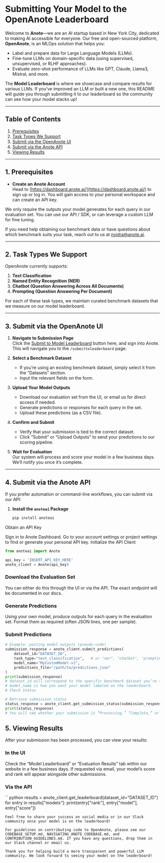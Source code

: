 # Submitting Your Model to the OpenAnote Leaderboard

Welcome to **Anote**—we are an AI startup based in New York City, dedicated to making AI accessible for everyone. Our free and open-sourced platform, **OpenAnote**, is an MLOps solution that helps you:

- Label and prepare data for Large Language Models (LLMs).  
- Fine-tune LLMs on domain-specific data (using supervised, unsupervised, or RLHF approaches).
- Evaluate zero-shot performance of LLMs like GPT, Claude, Llama3, Mistral, and more.  

The **Model Leaderboard** is where we showcase and compare results for various LLMs. If you’ve improved an LLM or built a new one, this README will guide you through submitting it to our leaderboard so the community can see how your model stacks up!

---

## Table of Contents

1. [Prerequisites](#prerequisites)  
2. [Task Types We Support](#task-types-we-support)  
3. [Submit via the OpenAnote UI](#submit-via-the-openanote-ui)  
4. [Submit via the Anote API](#submit-via-the-anote-api)  
5. [Viewing Results](#viewing-results)  

---

## 1. Prerequisites

- **Create an Anote Account**  
Head to [https://dashboard.anote.ai/](https://dashboard.anote.ai/) to sign up or log in. You will gain access to your personal workspace and can create an API key.

We only require the outputs your model generates for each query in our evaluation set. You can use our API / SDK, or can leverage a custom LLM for fine tuning.

If you need help obtaining our benchmark data or have questions about which benchmark suits your task, reach out to us at [nvidra@anote.ai](mailto:nvidra@anote.ai).

---

## 2. Task Types We Support

OpenAnote currently supports:

1. **Text Classification**  
2. **Named Entity Recognition (NER)**  
3. **Chatbot (Question Answering Across All Documents)**  
4. **Prompting (Question Answering Per Document)**  

For each of these task types, we maintain curated benchmark datasets that we measure on our model leaderboard.

---

## 3. Submit via the OpenAnote UI

1. **Navigate to Submission Page**  
   Click the [Submit to Model Leaderboard](https://anote.ai/leaderboard) button here, and sign into Anote. This will navigate you to the `/submittoleaderboard` page.

2. **Select a Benchmark Dataset**  
   - If you’re using an existing benchmark dataset, simply select it from the “Datasets” section.
   - Input the relevant fields on the form.  

3. **Upload Your Model Outputs**  
   - Download our evaluation set from the UI, or email us for direct access if needed.  
   - Generate predictions or responses for each query in the set.  
   - Upload these predictions (as a CSV file).  

5. **Confirm and Submit**  
   - Verify that your submission is tied to the correct dataset.  
   - Click “Submit” or “Upload Outputs” to send your predictions to our scoring pipeline.

6. **Wait for Evaluation**  
   Our system will process and score your model in a few business days. We’ll notify you once it’s complete.

---

## 4. Submit via the Anote API

If you prefer automation or command-line workflows, you can submit via our API:

1. **Install the `anoteai` Package**  
   ``` python
   pip install anoteai
   ```
Obtain an API Key

Sign in to Anote Dashboard.
Go to your account settings or project settings to find or generate your personal API key.
Initialize the API Client

```python
from anoteai import Anote

api_key = 'INSERT_API_KEY_HERE'
anote_client = Anote(api_key)
```

### Download the Evaluation Set
You can either do this through the UI or via the API. The exact endpoint will be documented in our docs.

### Generate Predictions
Using your own model, produce outputs for each query in the evaluation set. Format them as required (often JSON lines, one per sample).

### Submit Predictions

```python
# Example: posting model outputs (pseudo-code)
submission_response = anote_client.submit_predictions(
    dataset_id="DATASET_ID",
    task_type="text_classification",   # or "ner", "chatbot", "prompting"
    model_name="MyCustomModel-v1",
    predictions_file="/path/to/predictions.json"
)
print(submission_response)
# dataset_id will correspond to the specific benchmark dataset you’re targeting.
# model_name is how you want your model labeled on the leaderboard.
# Check Status

# Retrieve submission status
status_response = anote_client.get_submission_status(submission_response["submission_id"])
print(status_response)
# You will see whether your submission is “Processing,” “Complete,” or if there were errors.
```

## 5. Viewing Results
After your submission has been processed, you can view your results:

### In the UI
Check the “Model Leaderboard” or “Evaluation Results” tab within our website in a few business days. If requested via email, your model’s score and rank will appear alongside other submissions.

### Via the API

`` python
results = anote_client.get_leaderboard(dataset_id="DATASET_ID")
for entry in results["models"]:
    print(entry["rank"], entry["model"], entry["score"])
```
Feel free to share your success on social media or in our Slack community once your model is on the leaderboard!

For guidelines on contributing code to OpenAnote, please see our CODEBASE_SETUP.md, NAVIGATING_ANOTE_CODEBASE.md, and CONTRIBUTION_GUIDELINES.md. If you have any questions, drop them in our Slack channel or email us.

Thank you for helping build a more transparent and powerful LLM community. We look forward to seeing your model on the leaderboard!
